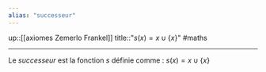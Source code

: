```yaml
---
alias: "successeur"
---
```

up::[[axiomes Zemerlo Frankel]]
title::"$s(x) = x \cup \{ x \}$"
#maths

----
Le *successeur* est la fonction $s$ définie comme :
$s(x) = x \cup \{ x \}$
